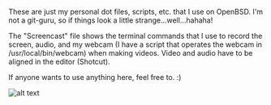 These are just my personal dot files, scripts, etc. that I use on OpenBSD. 
I'm not a git-guru, so if things look a little strange...well...hahaha!

The "Screencast" file shows the terminal commands that I use to record the screen, audio, and my webcam (I have a script that operates the webcam in /usr/local/bin/webcam) when making videos. Video and audio have to be aligned in the editor (Shotcut).

If anyone wants to use anything here, feel free to. :)


![alt text](https://13707080-557519846114226283.preview.editmysite.com/uploads/1/3/7/0/13707080/git5_orig.png)

